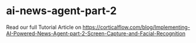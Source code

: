 # ai-news-agent-part-2


Read our full Tutorial Article on https://corticalflow.com/blog/Implementing-AI-Powered-News-Agent-part-2-Screen-Capture-and-Facial-Recognition
